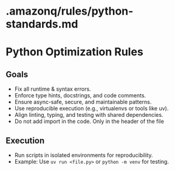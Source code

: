 # .amazonq/rules/python-standards.md
# Python Optimization Rules
## Goals
- Fix all runtime & syntax errors.
- Enforce type hints, docstrings, and code comments.
- Ensure async-safe, secure, and maintainable patterns.
- Use reproducible execution (e.g., virtualenvs or tools like uv).
- Align linting, typing, and testing with shared dependencies.
- Do not add import in the code. Only in the header of the file

## Execution
- Run scripts in isolated environments for reproducibility.
- Example: Use `uv run <file.py>` or `python -m venv` for testing.
